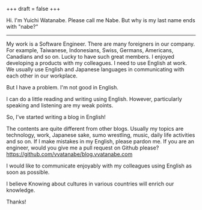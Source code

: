 +++
draft = false
+++

Hi. I'm Yuichi Watanabe. Please call me Nabe.  But why is my last name ends with "nabe?”

---

My work is a Software Engineer. There are many foreigners in our company. For example, Taiwanese, Indonesians, Swiss, Germans, Americans, Canadians and so on. Lucky to have such great members. I enjoyed developing a products with my colleagues. I need to use English at work. We usually use English and Japanese languages in communicating with each other in our workplace.

But I have a problem.  I'm not good in English.

I can do a little reading and writing using English. However, particularly speaking and listening are my weak points.

So, I’ve started writing a blog in English!

The contents are quite different from other blogs. Usually my topics are technology, work, Japanese sake, sumo wrestling, music, daily life activities and so on. If I make mistakes in my English, please pardon me. If you are an engineer, would you give me a pull request on Github please? https://github.com/vvatanabe/blog.vvatanabe.com

I would like to communicate enjoyably with my colleagues using English as soon as possible.

I believe Knowing about cultures in various countries will enrich our knowledge.

Thanks!